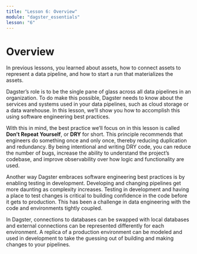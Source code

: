 ```yaml
---
title: "Lesson 6: Overview"
module: "dagster_essentials"
lesson: "6"
---
```


# Overview

In previous lessons, you learned about assets, how to connect assets to represent a data pipeline, and how to start a run that materializes the assets.

Dagster’s role is to be the single pane of glass across all data pipelines in an organization. To do make this possible, Dagster needs to know about the services and systems used in your data pipelines, such as cloud storage or a data warehouse. In this lesson, we’ll show you how to accomplish this using software engineering best practices.

With this in mind, the best practice we’ll focus on in this lesson is called **Don’t Repeat Yourself**, or **DRY** for short. This principle recommends that engineers do something once and only once, thereby reducing duplication and redundancy. By being intentional and writing DRY code, you can reduce the number of bugs, increase the ability to understand the project’s codebase, and improve observability over how logic and functionality are used.

Another way Dagster embraces software engineering best practices is by enabling testing in development. Developing and changing pipelines get more daunting as complexity increases. Testing in development and having a place to test changes is critical to building confidence in the code before it gets to production. This has been a challenge in data engineering with the code and environments tightly coupled. 

In Dagster, connections to databases can be swapped with local databases and external connections can be represented differently for each environment. A replica of a production environment can be modeled and used in development to take the guessing out of building and making changes to your pipelines.